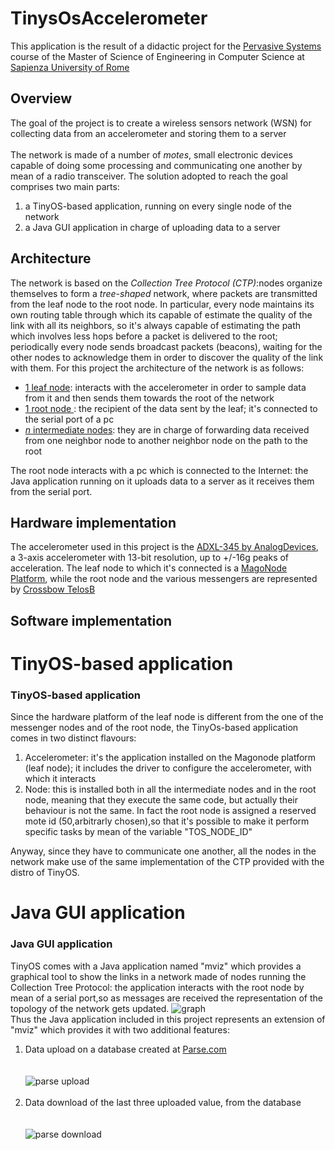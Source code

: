 # TinysOsAccelerometer
 <p>
 This application is the result of a didactic project for the 
 <a href="http://ru1.cti.gr/~ichatz/index.php/Site/PervasiveSystems">
 Pervasive Systems</a> course of the Master of Science of
 Engineering in Computer Science at <a href="http://cclii.dis.uniroma1.it/?q=it/msecs">Sapienza University of Rome</a></p>
 
 <h2>Overview</h2>
 <p>The goal of the project is to create a wireless sensors network (WSN) for collecting data from an accelerometer and storing them to a server<br><br>
 The network is made of a number of <i>motes</i>, small electronic devices capable of doing some processing and communicating one another by mean of a radio transceiver.
 The solution adopted to reach the goal comprises two main parts:
 <ol type="1">
 <li> a TinyOS-based application, running on every single node of the network
 <li> a Java GUI application in charge of uploading data to a server
 </ol>  
 </p>
 <h2>Architecture</h2>
 <p> The network is based on the <i>Collection Tree Protocol (CTP)</i>:nodes organize themselves to form a <i>tree-shaped</i> network, where packets are transmitted from the leaf node to the root node. In particular, every node maintains its own routing table
 through which its capable of estimate the quality of the link with all its neighbors, so it's always capable of estimating the path which involves less hops before a packet is delivered to the root;
 periodically every node sends broadcast packets (beacons), waiting for the other nodes to acknowledge them in order to discover the quality of the link with them.
 For this project the architecture of the network is as follows: 
 <ul>
 <li> <u>1 leaf node</u>: interacts with the accelerometer in order to sample data from it and then sends them towards the root of the network</li>
 <li> <u>1 root node </u>: the recipient of the data sent by the leaf; it's connected to the serial port of a pc</li>
 <li> <u><i>n</i> intermediate nodes</u>: they are in charge of forwarding data received from one neighbor node to another neighbor node on the path to the root</li>
 </ul>
 The root node interacts with a pc which is connected to the Internet: the Java application running on it uploads data to a server as it receives them from the serial port.
 </p>
 <h2>Hardware implementation</h2>
 <p>
 The accelerometer used in this project is the <a href="http://www.analog.com/en/products/mems/mems-accelerometers/adxl345.html#product-overview">ADXL-345 by AnalogDevices</a>, a 3-axis accelerometer with 13-bit resolution, up to +/-16g peaks of acceleration. 
 The leaf node to which it's connected is a <a href="http://www.wsense.it/?p=158">MagoNode Platform</a>, while the
 root node and the various messengers are represented by <a href="https://www.google.it/url?sa=t&rct=j&q=&esrc=s&source=web&cd=1&cad=rja&uact=8&ved=0CCEQFjAAahUKEwjEtLLIz4vIAhVI_nIKHcQuBMI&url=http%3A%2F%2Fwww.willow.co.uk%2FTelosB_Datasheet.pdf&usg=AFQjCNEdsZ8RCsxFTT5e4otj-0cxDVyjfA&sig2=aCFXqqXgc4FxPS4z-ZtR3w">Crossbow TelosB</a>   
 </p>
 <h2>Software implementation</h2>
 <h1>TinyOS-based application</h1>
 <h3>TinyOS-based application</h3>
 <p>Since the hardware platform of the leaf node is different from the one of the messenger nodes and of the root node, the TinyOs-based application comes in two distinct flavours:
 <ol type="1">
 <li>Accelerometer: it's the application installed on the Magonode platform (leaf node); it includes the driver to configure the accelerometer, with which it interacts</li>
 <li>Node: this is installed both in all the intermediate nodes and in the root node, meaning that they execute the same code, but actually their behaviour is not the same.
 In fact the root node is assigned a reserved mote id (50,arbitrarly chosen),so that it's possible to make it perform specific tasks by mean of the variable "TOS_NODE_ID"</li>
 </ol>
 Anyway, since they have to communicate one another, all the nodes in the network make use of the same implementation of the CTP provided with the distro of TinyOS.
 </p>
 <h1>Java GUI application</h1>
 <h3>Java GUI application</h3>
 <p>
 TinyOS comes with a Java application named "mviz" which provides a graphical tool to show the links in a network made of nodes running the Collection Tree Protocol:
 the application interacts with the root node by mean of a serial port,so as messages are received the representation of the topology of the network gets updated.
 <img src="https://github.com/kimi1490/TinysOsAccelerometer/blob/master/Images/graph.jpg" alt="graph">
 <br>
 Thus the Java application included in this project represents an extension of "mviz" which provides it with two additional features:
 <ol type="1">
 <li>Data upload on a database created at <a href="www.parse.com">Parse.com</a></li>
 <br><br>
 <img src="https://github.com/kimi1490/TinysOsAccelerometer/blob/master/Images/parse.jpg" alt="parse upload">
 <br><br>
 <li>Data download of the last three uploaded value, from the database</li>
 <br><br>
 <img src="https://github.com/kimi1490/TinysOsAccelerometer/blob/master/Images/download.jpg" alt="parse download">
 <br><br>
 </ol>
 </p>
  
 
 

